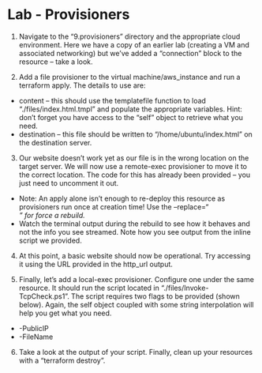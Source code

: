 # Lab - Provisioners

1. Navigate to the “9.provisioners” directory and the appropriate cloud environment. Here we have a copy of an earlier lab (creating a VM and associated networking) but we’ve added a “connection” block to the resource – take a look.

2. Add a file provisioner to the virtual machine/aws_instance and run a terraform apply. The details to use are:
  * content – this should use the templatefile function to load “./files/index.html.tmpl” and populate the appropriate variables. Hint: don’t forget you have access to the “self” object to retrieve what you need.
  * destination – this file should be written to “/home/ubuntu/index.html” on the destination server.

3. Our website doesn’t work yet as our file is in the wrong location on the target server. We will now use a remote-exec provisioner to move it to the correct location. The code for this has already been provided – you just need to uncomment it out.
  * Note: An apply alone isn’t enough to re-deploy this resource as provisioners run once at creation time! Use the –replace=“<address>” for force a rebuild.
  * Watch the terminal output during the rebuild to see how it behaves and not the info you see streamed. Note how you see output from the inline script we provided.

4. At this point, a basic website should now be operational. Try accessing it using the URL provided in the http_url output.

5. Finally, let’s add a local-exec provisioner. Configure one under the same resource. It should run the script located in “./files/Invoke-TcpCheck.ps1”. The script requires two flags to be provided (shown below). Again, the self object coupled with some string interpolation will help you get what you need.
  * -PublicIP
  * -FileName

6. Take a look at the output of your script. Finally, clean up your resources with a “terraform destroy”.
